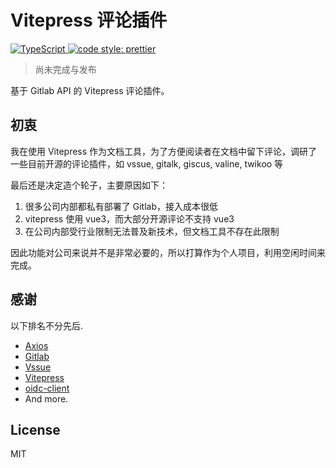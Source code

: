# Vitepress 评论插件

<a href="https://www.typescriptlang.org/" target="_blank" rel="noopener noreferrer">
  <img src="https://img.shields.io/badge/lang-typescript-informational?style=flat-square" alt="TypeScript" />
</a>
<a href="https://github.com/prettier/prettier" target="_blank" rel="noopener noreferrer">
  <img src="https://img.shields.io/badge/%E4%BB%A3%E7%A0%81%E9%A3%8E%E6%A0%BC-prettier-ff69b4?style=flat-square" alt="code style: prettier" />
</a>

> 尚未完成与发布

基于 Gitlab API 的 Vitepress 评论插件。

## 初衷

我在使用 Vitepress 作为文档工具，为了方便阅读者在文档中留下评论，调研了一些目前开源的评论插件，如 vssue, gitalk, giscus, valine, twikoo 等

最后还是决定造个轮子，主要原因如下：

1. 很多公司内部都私有部署了 Gitlab，接入成本很低
2. vitepress 使用 vue3，而大部分开源评论不支持 vue3
3. 在公司内部受行业限制无法普及新技术，但文档工具不存在此限制

因此功能对公司来说并不是非常必要的，所以打算作为个人项目，利用空闲时间来完成。

## 感谢

以下排名不分先后.

- [Axios](https://axios-http.com/)
- [Gitlab](https://about.gitlab.com/)
- [Vssue](https://github.com/meteorlxy/vssue)
- [Vitepress](https://vitepress.vuejs.org/)
- [oidc-client](https://github.com/IdentityModel/oidc-client-js)
- And more.

## License

MIT
